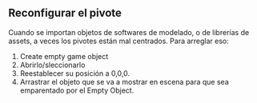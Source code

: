 ## Reconfigurar el pivote
Cuando se importan objetos de softwares de modelado, o de librerías de assets, a veces los pivotes están mal centrados. Para arreglar eso:
1. Create empty game object
2. Abrirlo/sleccionarlo
3. Reestablecer su posición a 0,0,0.
4. Arrastrar el objeto que se va a mostrar en escena para que sea emparentado por el Empty Object.

